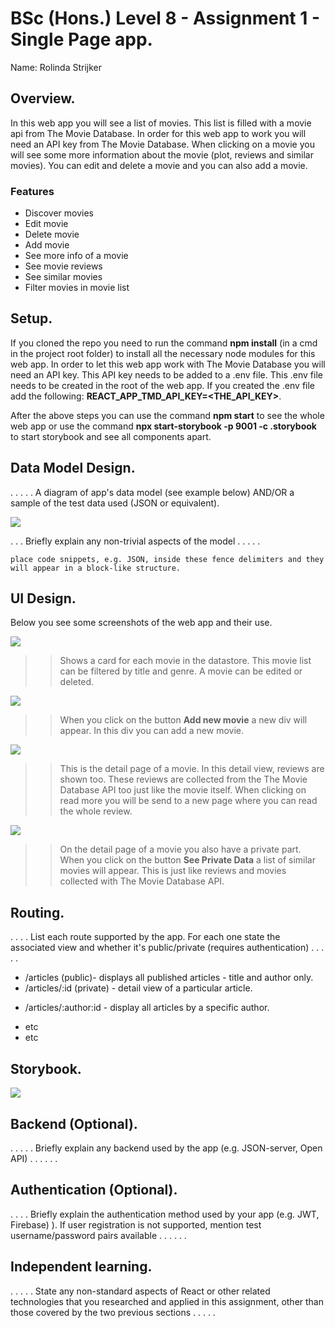 # BSc (Hons.) Level 8 - Assignment 1 - Single Page app.

Name: Rolinda Strijker

## Overview.

In this web app you will see a list of movies. This list is filled with a movie api from The Movie Database. In order for this web app to work you will need an API key from The Movie Database. When clicking on a movie you will see some more information about the movie (plot, reviews and similar movies). You can edit and delete a movie and you can also add a movie.

### Features

- Discover movies
- Edit movie
- Delete movie
- Add movie
- See more info of a movie
- See movie reviews
- See similar movies
- Filter movies in movie list

## Setup.

If you cloned the repo you need to run the command **npm install** (in a cmd in the project root folder) to install all the necessary node modules for this web app.
In order to let this web app work with The Movie Database you will need an API key. This API key needs to be added to a .env file. This .env file needs to be created in the root of the web app. If you created the .env file add the following: **REACT_APP_TMD_API_KEY=<THE_API_KEY>**.

After the above steps you can use the command **npm start** to see the whole web app or use the command **npx start-storybook -p 9001 -c .storybook** to start storybook and see all components apart.

## Data Model Design.

. . . . . A diagram of app's data model (see example below) AND/OR a sample of the test data used (JSON or equivalent).

![][model]

. . . Briefly explain any non-trivial aspects of the model . . . . .

~~~
place code snippets, e.g. JSON, inside these fence delimiters and they will appear in a block-like structure.
~~~
## UI Design.

Below you see some screenshots of the web app and their use.

![][main]

>> Shows a card for each movie in the datastore. This movie list can be filtered by title and genre. A movie can be edited or deleted. 

![][addMovie]

>> When you click on the button **Add new movie** a new div will appear. In this div you can add a new movie.

![][detail]

>> This is the detail page of a movie. In this detail view, reviews are shown too. These reviews are collected from the The Movie Database API too just like the movie itself. When clicking on read more you will be send to a new page where you can read the whole review.

![][detailSimilar]

>> On the detail page of a movie you also have a private part. When you click on the button **See Private Data** a list of similar movies will appear. This is just like reviews and movies collected with The Movie Database API.

## Routing.

. . . . List each route supported by the app. For each one state the associated view and whether it's public/private (requires authentication) . . . . .

- /articles (public)- displays all published articles - title and author only.
- /articles/:id (private) - detail view of a particular article.
+ /articles/:author:id - display all articles by a specific author.
- etc
- etc

## Storybook.

![][stories]

## Backend (Optional).

. . . . . Briefly explain any backend used by the app (e.g. JSON-server, Open API) . . . . . .  

## Authentication (Optional).

. . . . Briefly explain the authentication method used by your app (e.g. JWT, Firebase) ). If user registration is not supported, mention test username/password pairs available . . . . . .

## Independent learning.

. . . . . State any non-standard aspects of React or other related technologies that you researched and applied in this assignment, other than those covered by the two previous sections . . . . .

[model]: ./img/model.png
[main]: ./img/main.png
[addMovie]: ./img/addMovie.PNG
[detail]: ./img/detail.png
[detailSimilar]: ./img/detailSimilar.png
[stories]: ./img/stories.png
